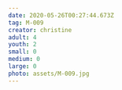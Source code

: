 ```yaml
---
date: 2020-05-26T00:27:44.673Z
tag: M-009
creator: christine
adult: 4
youth: 2
small: 0
medium: 0
large: 0
photo: assets/M-009.jpg
---
```

